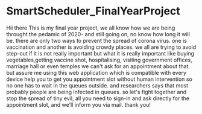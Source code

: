 # SmartScheduler_FinalYearProject
Hii there
      This is my final year project, we all know how we are being throught the pedamic of 2020- and still going on, no know how long it will be.  there are only two ways to 
      prevent the spread of corona virus. one is vaccination and another is avoiding crowdy places. we all are trying to  avoid step-out if it is not really  important  but
      what it is really important like buying vegetables,getting vaccine shot, hospitalising, visiting government offices, marriage hall or even temples we can't ask for an
      appointment about that. but assure me using this web application which is compatible with every device help you to get you appointment slot without human intervention
      so no one has to wait in the queues outside. and researchers says that most probably people are being infected in queues. so let's fight together and stop the  spread
      of tiny evil, all you need to sign-in and ask directly for the appointment slot, and we'll inform you via mail. thank you!

